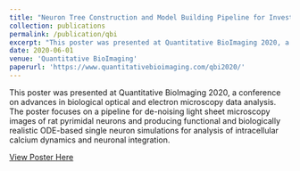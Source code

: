 ```yaml
---
title: "Neuron Tree Construction and Model Building Pipeline for Investigation of Neuronal Integration"
collection: publications
permalink: /publication/qbi
excerpt: "This poster was presented at Quantitative BioImaging 2020, a conference on advances in biological optical and electron microscopy data analysis. The poster focuses on a pipeline for de-noising light sheet microscopy images of rat pyrimidal neurons and producing functional and biologically realistic ODE-based single neuron simulations for analysis of intracellular calcium dynamics. <br/><img src='/images/qbi.png'>"
date: 2020-06-01
venue: 'Quantitative BioImaging'
paperurl: 'https://www.quantitativebioimaging.com/qbi2020/'
---
```

This poster was presented at Quantitative BioImaging 2020, a conference on advances in biological optical and electron microscopy data analysis. The poster focuses on a pipeline for de-noising light sheet microscopy images of rat pyrimidal neurons and producing functional and biologically realistic ODE-based single neuron simulations for analysis of intracellular calcium dynamics and neuronal integration.

[View Poster Here](/files/QBI_poster.pdf)